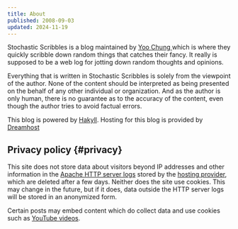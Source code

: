 ```yaml
---
title: About
published: 2008-09-03
updated: 2024-11-19
---
```


<div itemscope itemtype="https://schema.org/AboutPage">

<div itemprop="text">

<div itemprop="abstract">

<span itemprop="about" itemscope itemtype="https://schema.org/Blog">
    <span itemprop="name">Stochastic Scribbles</span>
    <link itemprop="url" href="https://blog.chungyc.org/"/>
</span>
is a blog maintained by
<span itemprop="author" itemscope itemtype="https://schema.org/Person">
    <a itemprop="url" href="https://chungyc.org/">
        <span itemprop="name">Yoo Chung</span>
    </a>
</span>
which is where they quickly scribble down random things that catches their fancy.
It really is supposed to be a web log for jotting down random thoughts and opinions.

Everything that is written in Stochastic Scribbles is solely from the viewpoint of the author.
None of the content should be interpreted as being presented
on the behalf of any other individual or organization.
And as the author is only human,
there is no guarantee as to the accuracy of the content,
even though the author tries to avoid factual errors.

</div>

<div itemprop="creditText">

This blog is powered by [Hakyll](https://jaspervdj.be/hakyll/).
Hosting for this blog is provided by [Dreamhost](https://dreamhost.com/)

</div>

## Privacy policy {#privacy}

This site does not store data about visitors beyond IP addresses and other information
in the [Apache HTTP server logs] stored by the [hosting provider], which are deleted after a few days.
Neither does the site use cookies.
This may change in the future, but if it does,
data outside the HTTP server logs will be stored in an anonymized form.

Certain posts may embed content which do collect data and use cookies such as [YouTube videos].

[Apache HTTP server logs]: https://httpd.apache.org/docs/current/logs.html
[hosting provider]: https://help.dreamhost.com/hc/en-us/articles/216512197-Viewing-your-access-and-error-logs-via-SFTP
[YouTube videos]: https://support.google.com/youtube/answer/10364219

</div>

</div>
